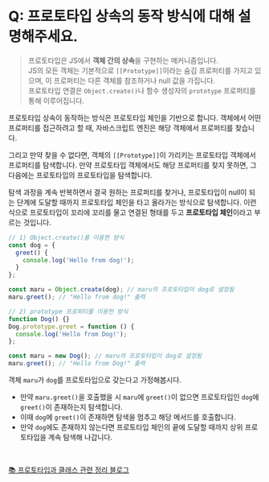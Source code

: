 # Q: 프로토타입 상속의 동작 방식에 대해 설명해주세요.
> 프로토타입은 JS에서 **객체 간의 상속**을 구현하는 메커니즘입니다.  
> JS의 모든 객체는 기본적으로 `[[Prototype]]`이라는 숨김 프로퍼티를 가지고 있으며, 이 프로퍼티는 다른 객체를 참조하거나 null 값을 가집니다.  
> 프로토타입 연결은 `Object.create()`나 함수 생성자의 `prototype` 프로퍼티를 통해 이루어집니다.

프로토타입 상속이 동작하는 방식은 프로토타입 체인을 기반으로 합니다. 객체에서 어떤 프로퍼티를 접근하려고 할 때, 자바스크립트 엔진은 해당 객체에서 프로퍼티를 찾습니다.  

그리고 만약 찾을 수 없다면, 객체의 `[[Prototype]]`이 가리키는 프로토타입 객체에서 프로퍼티를 탐색합니다. 만약 프로토타입 객체에서도 해당 프로퍼티를 찾지 못하면, 그 다음에는 프로토타입의 프로토타입을 탐색합니다.   

탐색 과정을 계속 반복하면서 결국 원하는 프로퍼티를 찾거나, 프로토타입이 null이 되는 단계에 도달할 때까지 프로토타입 체인을 타고 올라가는 방식으로 탐색합니다. 이런 식으로 프로토타입이 꼬리에 꼬리를 물고 연결된 형태를 두고 **프로토타입 체인**이라고 부르는 것입니다.

```javascript
// 1) Object.create()를 이용한 방식
const dog = {
  greet() {
    console.log('Hello from dog!');
  }
};

const maru = Object.create(dog); // maru의 프로토타입이 dog로 설정됨
maru.greet(); // "Hello from dog!" 출력
```

```javascript
// 2) prototype 프로퍼티를 이용한 방식
function Dog() {}
Dog.prototype.greet = function () {
  console.log('Hello from Dog!');
};

const maru = new Dog(); // maru의 프로토타입이 dog로 설정됨
maru.greet(); // "Hello from Dog!" 출력
```

객체 `maru`가 `dog`를 프로토타입으로 갖는다고 가정해봅시다. 
- 만약 `maru.greet()`을 호출했을 시 `maru`에 `greet()`이 없으면 프로토타입인 `dog`에 `greet()`이 존재하는지 탐색합니다.
- 이때 `dog`에 `greet()`이 존재하면 탐색을 멈추고 해당 메서드를 호출합니다.
- 만약 `dog`에도 존재하지 않는다면 프로토타입 체인의 끝에 도달할 때까지 상위 프로토타입을 계속 탐색해 나갑니다.

<br/>

[📚 프로토타입과 클래스 관련 정리 블로그](https://velog.io/@hongdongk/%EA%B0%9D%EC%B2%B4%EC%A7%80%ED%96%A5-%ED%94%84%EB%A1%9C%EA%B7%B8%EB%9E%98%EB%B0%8D#-js%EB%8A%94-%EB%AC%B4%EC%8A%A8-%EC%96%B8%EC%96%B4%EC%9D%BC%EA%B9%8C)




